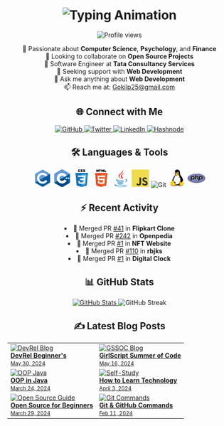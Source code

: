 <!-- Profile Intro with Typing Animation -->
<h1 align="center">
  <img src="https://readme-typing-svg.herokuapp.com?font=Fira+Code&weight=600&size=30&pause=1000&color=6E5BF7&center=true&vCenter=true&random=false&width=435&lines=Hi+%F0%9F%91%8B%2C+I'm+Gokil+P;Welcome+to+my+profile!" alt="Typing Animation">
</h1>

<p align="center">
  <img src="https://komarev.com/ghpvc/?username=gokilp&label=Profile%20views&color=6E5BF7&style=flat" alt="Profile views">
</p>

<p align="center">
  💜 Passionate about <strong>Computer Science</strong>, <strong>Psychology</strong>, and <strong>Finance</strong><br>
  👯 Looking to collaborate on <strong>Open Source Projects</strong><br>
  💼 Software Engineer at <strong>Tata Consultancy Services</strong><br>
  🤝 Seeking support with <strong>Web Development</strong><br>
  💬 Ask me anything about <strong>Web Development</strong><br>
  📫 Reach me at: <a href="mailto:Gokilp25@gmail.com">Gokilp25@gmail.com</a>
</p>

<!-- Social Icons -->
<h2 align="center">🌐 Connect with Me</h2>
<p align="center">
  <a href="https://github.com/Gokilp" target="_blank" class="social-icon">
    <img src="https://user-images.githubusercontent.com/91791257/235086411-9ec7aa5e-c095-44ce-b9e6-57b3bc3fead2.png" height="40" alt="GitHub">
  </a>
  <a href="https://twitter.com/gokilp_25" target="_blank" class="social-icon">
    <img src="https://i.postimg.cc/pVqVTNJd/X-logo.png" height="40" alt="Twitter">
  </a>
  <a href="https://www.linkedin.com/in/gokilp/" target="_blank" class="social-icon">
    <img src="https://img.icons8.com/fluency/2x/linkedin.png" height="40" alt="LinkedIn">
  </a>
  <a href="https://gokilp.hashnode.dev/" target="_blank" class="social-icon">
    <img src="https://user-images.githubusercontent.com/91791257/235087337-b2a7d9c1-d07d-4d07-8f59-51ef37206a62.png" height="40" alt="Hashnode">
  </a>
</p>

<!-- Tech Stack -->
<h2 align="center">🛠️ Languages & Tools</h2>
<p align="center">
  <img src="https://raw.githubusercontent.com/devicons/devicon/master/icons/c/c-original.svg" alt="C" width="40" class="tech-icon">
  <img src="https://raw.githubusercontent.com/devicons/devicon/master/icons/cplusplus/cplusplus-original.svg" alt="C++" width="40" class="tech-icon">
  <img src="https://raw.githubusercontent.com/devicons/devicon/master/icons/css3/css3-original-wordmark.svg" alt="CSS3" width="40" class="tech-icon">
  <img src="https://raw.githubusercontent.com/devicons/devicon/master/icons/html5/html5-original-wordmark.svg" alt="HTML5" width="40" class="tech-icon">
  <img src="https://raw.githubusercontent.com/devicons/devicon/master/icons/java/java-original.svg" alt="Java" width="40" class="tech-icon">
  <img src="https://raw.githubusercontent.com/devicons/devicon/master/icons/javascript/javascript-original.svg" alt="JavaScript" width="40" class="tech-icon">
  <img src="https://www.vectorlogo.zone/logos/git-scm/git-scm-icon.svg" alt="Git" width="40" class="tech-icon">
  <img src="https://raw.githubusercontent.com/devicons/devicon/master/icons/linux/linux-original.svg" alt="Linux" width="40" class="tech-icon">
  <img src="https://raw.githubusercontent.com/devicons/devicon/master/icons/php/php-original.svg" alt="PHP" width="40" class="tech-icon">
</p>

<!-- Activity Section -->
<h2 align="center">⚡ Recent Activity</h2>
<div align="center">
  <ul style="list-style-position: inside; padding-left: 0;">
    <li class="activity-item">🎉 Merged PR <a href="https://github.com/arghadipmanna101/Flipkart_Clone/pull/41">#41</a> in <strong>Flipkart Clone</strong></li>
    <li class="activity-item">🎉 Merged PR <a href="https://github.com/Sriparno08/Openpedia/issues/242">#242</a> in <strong>Openpedia</strong></li>
    <li class="activity-item">🎉 Merged PR <a href="https://github.com/surendar-05/NFT-Website/pull/1">#1</a> in <strong>NFT Website</strong></li>
    <li class="activity-item">🎉 Merged PR <a href="https://github.com/rbjks/rbjks.github.io/issues/110">#110</a> in <strong>rbjks</strong></li>
    <li class="activity-item">🎉 Merged PR <a href="https://github.com/surendar-05/Digital-Clock/pull/1">#1</a> in <strong>Digital Clock</strong></li>
  </ul>
</div>

<!-- GitHub Stats -->
<h2 align="center">📊 GitHub Stats</h2>
<p align="center">
  <a href="https://quine.sh?utm_source=widgets&utm_campaign=Gokilp">
    <img src="https://stats.quine.sh/Gokilp/github?theme=dark" alt="GitHub Stats" class="stats-card">
  </a>
  <img src="https://github-readme-streak-stats.herokuapp.com/?user=gokilp&theme=tokyonight" alt="GitHub Streak" class="stats-card">
</p>

<!-- Blog Posts -->
<h2 align="center">✍️ Latest Blog Posts</h2>
<div align="center">
  <table class="blog-table">
    <tr>
      <td class="blog-card">
        <a href="https://gokilp.co/importance-of-devrel-beginners">
          <img src="https://cdn.hashnode.com/res/hashnode/image/upload/v1717129805734/aadec3b8-f9ad-42ff-b7f1-152ec20c6379.jpeg" width="250" alt="DevRel Blog"><br>
          <strong>DevRel Beginner's</strong><br>
          <small>May 30, 2024</small>
        </a>
      </td>
      <td class="blog-card">
        <a href="https://gokilp.hashnode.dev/grilscript-summer-of-code">
          <img src="https://cdn.hashnode.com/res/hashnode/image/upload/v1715871777968/895ccd84-4cee-4294-9434-77700fa9c7db.jpeg" width="250" alt="GSSOC Blog"><br>
          <strong>GirlScript Summer of Code</strong><br>
          <small>May 16, 2024</small>
        </a>
      </td>
    </tr>
    <tr>
      <td class="blog-card">
        <a href="https://gokilp.hashnode.dev/object-oriented-programming-in-java">
          <img src="https://cdn.hashnode.com/res/hashnode/image/stock/unsplash/bdZ3bzRde5g/upload/bb469fba9bf304477bc2051050f0680c.jpeg" width="250" alt="OOP Java"><br>
          <strong>OOP in Java</strong><br>
          <small>March 24, 2024</small>
        </a>
      </td>
      <td class="blog-card">
        <a href="https://gokilp.hashnode.dev/self-study-success-empowering-your-learning-journey-in-technology">
          <img src="https://cdn.hashnode.com/res/hashnode/image/stock/unsplash/Q1p7bh3SHj8/upload/6743339dbdac52d5d46ebf3be237e4f2.jpeg" width="250" alt="Self-Study"><br>
          <strong>How to Learn Technology</strong><br>
          <small>April 3, 2024</small>
        </a>
      </td>
    </tr>
    <tr>
      <td class="blog-card">
        <a href="https://gokilp.hashnode.dev/guide-for-beginners-in-open-source-development">
          <img src="https://cdn.hashnode.com/res/hashnode/image/stock/unsplash/FQgI8AD-BSg/upload/0c99e49b19110d26336ddedb0f3dc5ef.jpeg" width="250" alt="Open Source Guide"><br>
          <strong>Open Source for Beginners</strong><br>
          <small>March 29, 2024</small>
        </a>
      </td>
      <td class="blog-card">
        <a href="https://gokilp.hashnode.dev/git-and-github-commands">
          <img src="https://cdn.hashnode.com/res/hashnode/image/stock/unsplash/UT8LMo-wlyk/upload/71221e4a43c1cf3baf0b59d0fa5505de.jpeg" width="250" alt="Git Commands"><br>
          <strong>Git & GitHub Commands</strong><br>
          <small>Feb 11, 2024</small>
        </a>
      </td>
    </tr>
  </table>
</div>

